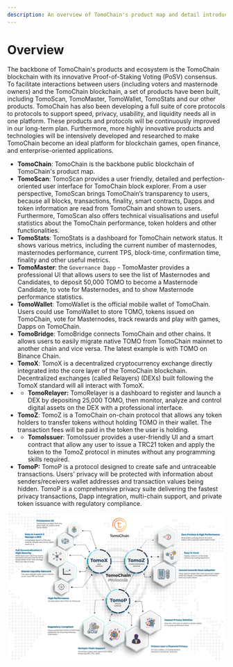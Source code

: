 ```yaml
---
description: An overview of TomoChain's product map and detail introduction
---
```


# Overview

The backbone of TomoChain's products and ecosystem is the TomoChain blockchain with its innovative Proof-of-Staking Voting \(PoSV\) consensus. To facilitate interactions between users \(including voters and masternode owners\) and the TomoChain blockchain, a set of products have been built, including TomoScan, TomoMaster, TomoWallet, TomoStats and our other products. TomoChain has also been developing a full suite of core protocols to protocols to support speed, privacy, usability, and liquidity needs all in one platform. These products and protocols will be continuously improved in our long-term plan. Furthermore, more highly innovative products and technologies will be intensively developed and researched to make TomoChain become an ideal platform for blockchain games, open finance, and enterprise-oriented applications. 

* **TomoChain**: TomoChain is the backbone public blockchain of TomoChain's product map.
* **TomoScan**: TomoScan provides a user friendly, detailed and perfection-oriented user interface for TomoChain block explorer. From a user perspective, TomoScan brings TomoChain’s transparency to users, because all blocks, transactions, finality, smart contracts, Dapps and token information are read from TomoChain and shown to users. Furthermore, TomoScan also offers technical visualisations and useful statistics about the TomoChain performance, token holders and other functionalities.
* **TomoStats**: TomoStats is a dashboard for TomoChain network status. It shows various metrics, including the current number of masternodes, masternodes performance, current TPS, block-time, confirmation time, finality and other useful metrics.
* **TomoMaster**: the `Governance Dapp` - TomoMaster provides a professional UI that allows users to see the list of Masternodes and Candidates, to deposit 50,000 TOMO to become a Masternode Candidate, to vote for Masternodes, and to show Masternode performance statistics.
* **TomoWallet**: TomoWallet is the official mobile wallet of TomoChain. Users could use TomoWallet to store TOMO, tokens issued on TomoChain, vote for Masternodes, track rewards and play with games, Dapps on TomoChain.
* **TomoBridge**: TomoBridge connects TomoChain and other chains. It allows users to easily migrate native TOMO from TomoChain mainnet to another chain and vice versa. The latest example is with TOMO on Binance Chain.
* **TomoX**: TomoX is a decentralized cryptocurrency exchange directly integrated into the core layer of the TomoChain blockchain. Decentralized exchanges \(called Relayers\) \(DEXs\) built following the TomoX standard will all interact with TomoX.
* * **TomoRelayer:** TomoRelayer is a dashboard to register and launch a DEX by depositing 25,000 TOMO, then monitor, analyze and control digital assets on the DEX with a professional interface. 
* **TomoZ**: TomoZ is a TomoChain on-chain protocol that allows any token holders to transfer tokens without holding TOMO in their wallet. The transaction fees will be paid in the token the user is holding.
* * **TomoIssuer**: TomoIssuer provides a user-friendly UI and a smart contract that allow any user to issue a TRC21 token and apply the token to the TomoZ protocol in minutes without any programming skills required.
* **TomoP:** TomoP is a protocol designed to create safe and untraceable transactions. Users' privacy will be protected with information about senders/receivers wallet addresses and transaction values being hidden. TomoP is a comprehensive privacy suite delivering the fastest privacy transactions, Dapp integration, multi-chain support, and private token issuance with regulatory compliance.

![TomoChain Protocols](../.gitbook/assets/tomop.jpeg)


